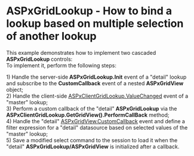 # ASPxGridLookup - How to bind a lookup based on multiple selection of another lookup 


<p>This example demonstrates how to implement two cascaded<strong> ASPxGridLookup </strong>controls:<br />
To implement it, perform the following steps:</p><p>1) Handle the server-side<strong> ASPxGridLookup.Init</strong> event of a "detail" lookup and subscribe to the <strong>CustomCallback</strong> event of a nested <strong>ASPxGridView</strong> object;<br />
2) Handle the client-side <a href="http://documentation.devexpress.com/#AspNet/DevExpressWebASPxEditorsScriptsASPxClientEdit_ValueChangedtopic"><u>ASPxClientGridLookup.ValueChanged</u></a> event of a "master" lookup;<br />
3) Perform a custom callback of the "detail"<strong> ASPxGridLookup</strong> via the <strong>ASPxClientGridLookup.GetGridView().PerformCallBack</strong> method;<br />
4) Handle the "detail" <a href="http://documentation.devexpress.com/#AspNet/DevExpressWebASPxGridViewASPxGridView_CustomCallbacktopic"><u>ASPxGridView.CustomCallback</u></a> event and define a filter expression for a "detail" datasource based on selected values of the "master" lookup;<br />
5) Save a modified select command to the session to load it when the "detail" <strong>ASPxGridLookup/ASPxGridView</strong> is initialized after a callback.</p>

<br/>


